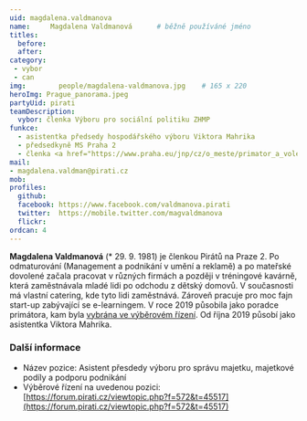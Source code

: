 ```yaml
---
uid: magdalena.valdmanova
name:     Magdalena Valdmanová  	# běžně používáné jméno
titles:
  before:
  after:
category:
 - vybor
 - can
img: 		people/magdalena-valdmanova.jpg    # 165 x 220
heroImg: Prague_panorama.jpeg
partyUid: pirati
teamDescription:
  vybor: členka Výboru pro sociální politiku ZHMP
funkce: 
  - asistentka předsedy hospodářského výboru Viktora Mahrika
  - předsedkyně MS Praha 2
  - členka <a href="https://www.praha.eu/jnp/cz/o_meste/primator_a_volene_organy/zastupitelstvo/vybory_zastupitelstva/index.html?committeeId=33582">členka Výboru pro sociální politiku ZHMP</a>
mail:
- magdalena.valdman@pirati.cz
mob:			  
profiles:
  github:     
  facebook: https://www.facebook.com/valdmanova.pirati	
  twitter: 	https://mobile.twitter.com/magvaldmanova	
  flickr:
ordcan: 4
---
```


**Magdalena Valdmanová** (* 29. 9. 1981) je členkou Pirátů na Praze 2. Po odmaturování (Management a podnikání v umění a reklamě) a po mateřské dovolené začala pracovat v různých firmách a později v tréningové kavárně, která zaměstnávala mladé lidi po odchodu z dětský domovů. V současnosti má vlastní catering, kde tyto lidi zaměstnává. Zároveň pracuje pro moc fajn start-up zabývající se e-learningem. V roce 2019 působila jako poradce primátora, kam byla [vybrána ve výběrovém řízení](https://forum.pirati.cz/viewtopic.php?f=572&t=45517). Od října 2019 působí jako asistentka Viktora Mahrika.

### Další informace

* Název pozice: Asistent přesdedy výboru pro správu majetku, majetkové podíly a podporu podnikání 
* Výběrové řízení na uvedenou pozici: [https://forum.pirati.cz/viewtopic.php?f=572&t=45517](https://forum.pirati.cz/viewtopic.php?f=572&t=45517)
